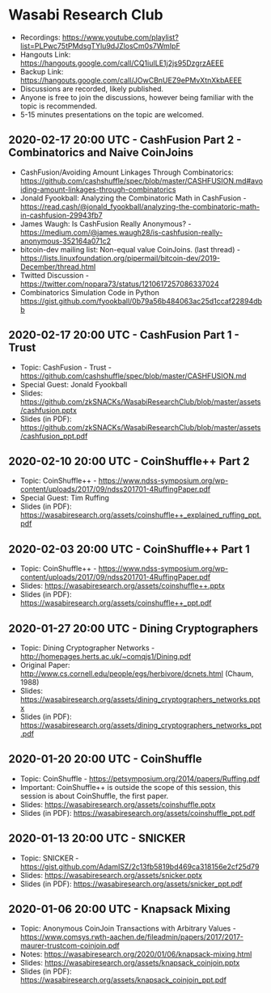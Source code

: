 # Wasabi Research Club

- Recordings: https://www.youtube.com/playlist?list=PLPwc75tPMdsgTYlu9dJZlosCm0s7WmIpF
- Hangouts Link: https://hangouts.google.com/call/CQ1iuILE1j2js95DzgrzAEEE  
- Backup Link: https://hangouts.google.com/call/JOwCBnUEZ9ePMvXtnXkbAEEE
- Discussions are recorded, likely published.
- Anyone is free to join the discussions, however being familiar with the topic is recommended.  
- 5-15 minutes presentations on the topic are welcomed.

## 2020-02-17 20:00 UTC - CashFusion Part 2 - Combinatorics and Naive CoinJoins

- CashFusion/Avoiding Amount Linkages Through Combinatorics: https://github.com/cashshuffle/spec/blob/master/CASHFUSION.md#avoiding-amount-linkages-through-combinatorics
- Jonald Fyookball: Analyzing the Combinatoric Math in CashFusion - https://read.cash/@jonald_fyookball/analyzing-the-combinatoric-math-in-cashfusion-29943fb7
- James Waugh: Is CashFusion Really Anonymous? - https://medium.com/@james.waugh28/is-cashfusion-really-anonymous-352164a071c2
- bitcoin-dev mailing list: Non-equal value CoinJoins. (last thread) - https://lists.linuxfoundation.org/pipermail/bitcoin-dev/2019-December/thread.html
- Twitted Discussion - https://twitter.com/nopara73/status/1210617257086337024
- Combinatorics Simulation Code in Python https://gist.github.com/fyookball/0b79a56b484063ac25d1ccaf22894dbb

## 2020-02-17 20:00 UTC - CashFusion Part 1 - Trust

- Topic: CashFusion - Trust - https://github.com/cashshuffle/spec/blob/master/CASHFUSION.md
- Special Guest: Jonald Fyookball
- Slides: https://github.com/zkSNACKs/WasabiResearchClub/blob/master/assets/cashfusion.pptx
- Slides (in PDF): https://github.com/zkSNACKs/WasabiResearchClub/blob/master/assets/cashfusion_ppt.pdf

## 2020-02-10 20:00 UTC - CoinShuffle++ Part 2

- Topic: CoinShuffle++ - https://www.ndss-symposium.org/wp-content/uploads/2017/09/ndss201701-4RuffingPaper.pdf
- Special Guest: Tim Ruffing
- Slides (in PDF): https://wasabiresearch.org/assets/coinshuffle++_explained_ruffing_ppt.pdf

## 2020-02-03 20:00 UTC - CoinShuffle++ Part 1

- Topic: CoinShuffle++ - https://www.ndss-symposium.org/wp-content/uploads/2017/09/ndss201701-4RuffingPaper.pdf
- Slides: https://wasabiresearch.org/assets/coinshuffle++.pptx
- Slides (in PDF): https://wasabiresearch.org/assets/coinshuffle++_ppt.pdf

## 2020-01-27 20:00 UTC - Dining Cryptographers

- Topic: Dining Cryptographer Networks - http://homepages.herts.ac.uk/~comqjs1/Dining.pdf
- Original Paper: http://www.cs.cornell.edu/people/egs/herbivore/dcnets.html (Chaum, 1988)
- Slides: https://wasabiresearch.org/assets/dining_cryptographers_networks.pptx
- Slides (in PDF): https://wasabiresearch.org/assets/dining_cryptographers_networks_ppt.pdf

## 2020-01-20 20:00 UTC - CoinShuffle

- Topic: CoinShuffle - https://petsymposium.org/2014/papers/Ruffing.pdf
- Important: CoinShuffle++ is outside the scope of this session, this session is about CoinShuffle, the first paper.
- Slides: https://wasabiresearch.org/assets/coinshuffle.pptx
- Slides (in PDF): https://wasabiresearch.org/assets/coinshuffle_ppt.pdf

## 2020-01-13 20:00 UTC - SNICKER

- Topic: SNICKER - https://gist.github.com/AdamISZ/2c13fb5819bd469ca318156e2cf25d79
- Slides: https://wasabiresearch.org/assets/snicker.pptx
- Slides (in PDF): https://wasabiresearch.org/assets/snicker_ppt.pdf

## 2020-01-06 20:00 UTC - Knapsack Mixing

- Topic: Anonymous CoinJoin Transactions with Arbitrary Values - https://www.comsys.rwth-aachen.de/fileadmin/papers/2017/2017-maurer-trustcom-coinjoin.pdf
- Notes: https://wasabiresearch.org/2020/01/06/knapsack-mixing.html
- Slides: https://wasabiresearch.org/assets/knapsack_coinjoin.pptx
- Slides (in PDF): https://wasabiresearch.org/assets/knapsack_coinjoin_ppt.pdf
